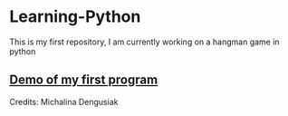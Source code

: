# Learning-Python
This is my first repository, I am currently working on a hangman game in python

## [Demo of my first program](https://github.com/michalinadengusiak/Learning-Python/blob/master/Python%20scripts/Python%20Hangman%20game%20withoutdrawing.ipynb)

Credits:
Michalina Dengusiak
